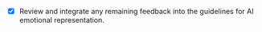 - [x] Review and integrate any remaining feedback into the guidelines for AI emotional representation.